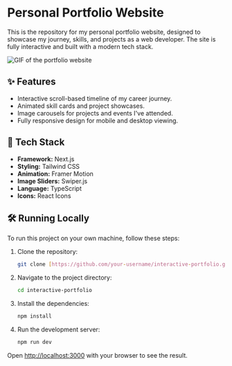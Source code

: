 # Personal Portfolio Website

This is the repository for my personal portfolio website, designed to showcase my journey, skills, and projects as a web developer. The site is fully interactive and built with a modern tech stack.

![GIF of the portfolio website](https://i.imgur.com/mosvkHI.gif) 

## ✨ Features

- Interactive scroll-based timeline of my career journey.
- Animated skill cards and project showcases.
- Image carousels for projects and events I've attended.
- Fully responsive design for mobile and desktop viewing.

## 🚀 Tech Stack

- **Framework:** Next.js
- **Styling:** Tailwind CSS
- **Animation:** Framer Motion
- **Image Sliders:** Swiper.js
- **Language:** TypeScript
- **Icons:** React Icons

## 🛠️ Running Locally

To run this project on your own machine, follow these steps:

1.  Clone the repository:
    ```sh
    git clone [https://github.com/your-username/interactive-portfolio.git](https://github.com/your-username/interactive-portfolio.git)
    ```
2.  Navigate to the project directory:
    ```sh
    cd interactive-portfolio
    ```
3.  Install the dependencies:
    ```sh
    npm install
    ```
4.  Run the development server:
    ```sh
    npm run dev
    ```

Open [http://localhost:3000](http://localhost:3000) with your browser to see the result.